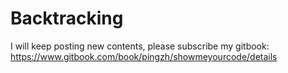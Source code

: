 # Backtracking

I will keep posting new contents, please subscribe my gitbook: https://www.gitbook.com/book/pingzh/showmeyourcode/details
